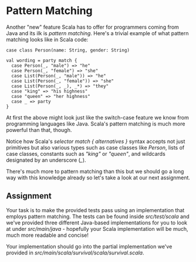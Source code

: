 Pattern Matching
================

Another "new" feature Scala has to offer for programmers coming from Java and
its ilk is *pattern matching*. Here's a trivial example of what pattern 
matching looks like in Scala code:

    case class Person(name: String, gender: String)
    
    val wording = party match {
      case Person(_, "male") => "he"
      case Person(_, "female") => "she"
      case List(Person(_, "male")) => "he"
      case List(Person(_, "female")) => "she"
      case List(Person(_, _), _*) => "they"
      case "king" => "his highness"
      case "queen" => "her highness"
      case _ => party
    }

At first the above might look just like the switch-case feature we know from
programming languages like Java. Scala's pattern matching is much more 
powerful than that, though.

Notice how Scala's *selector match { alternatives }* syntax accepts not just
primitives but also various types such as case classes like *Person*, lists of
case classes, constants such as *"king"* or *"queen"*, and wildcards 
designated by an underscore (*_*).

There's much more to pattern matching than this but we should go a long way
with this knowledge already so let's take a look at our next assignment.

Assignment
----------

Your task is to make the provided tests pass using an implementation that
employs pattern matching. The tests can be found inside *src/test/scala* and
we've provided three different Java-based implementations for you to look at 
under *src/main/java* - hopefully your Scala implementation will be much, much
more readable and concise!

Your implementation should go into the partial implementation we've provided 
in *src/main/scala/survival/scala/survival.scala*.

